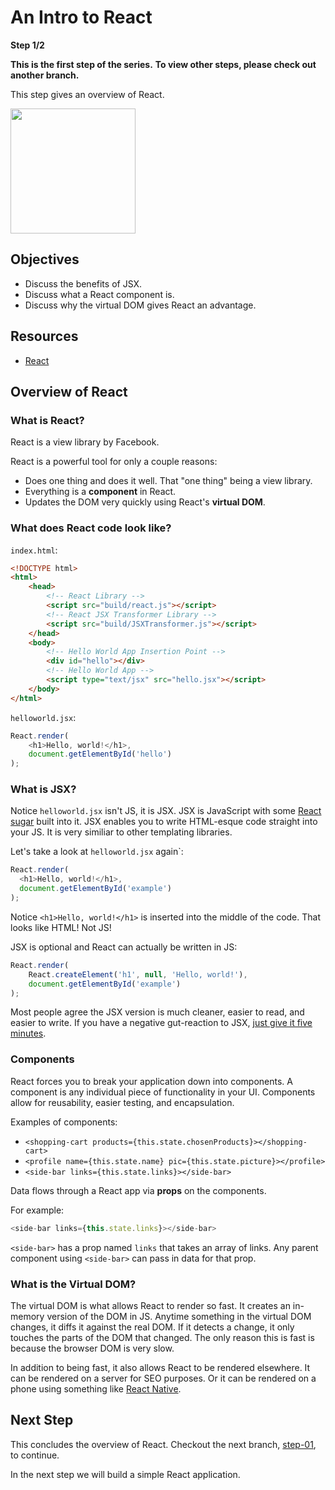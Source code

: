 # An Intro to React

**Step 1/2**

**This is the first step of the series.**
**To view other steps, please check out another branch.**

This step gives an overview of React.

<img src="http://facebook.github.io/react/img/logo.svg" width="200"/>

## Objectives

* Discuss the benefits of JSX.
* Discuss what a React component is.
* Discuss why the virtual DOM gives React an advantage.

## Resources

* [React](https://facebook.github.io/react/)

## Overview of React

### What is React?

React is a view library by Facebook.

React is a powerful tool for only a couple reasons:
* Does one thing and does it well. That "one thing" being a view library.
* Everything is a **component** in React.
* Updates the DOM very quickly using React's **virtual DOM**.

### What does React code look like?

`index.html`:
```html
<!DOCTYPE html>
<html>
	<head>
		<!-- React Library -->
		<script src="build/react.js"></script>
		<!-- React JSX Transformer Library -->
		<script src="build/JSXTransformer.js"></script>
	</head>
	<body>
		<!-- Hello World App Insertion Point -->
		<div id="hello"></div>
		<!-- Hello World App -->
		<script type="text/jsx" src="hello.jsx"></script>
	</body>
</html>
```

`helloworld.jsx`:
```js
React.render(
	<h1>Hello, world!</h1>,
	document.getElementById('hello')
);
```

### What is JSX?

Notice `helloworld.jsx` isn't JS, it is JSX.
JSX is JavaScript with some [React sugar](https://facebook.github.io/react/docs/jsx-in-depth.html) built into it.
JSX enables you to write HTML-esque code straight into your JS.
It is very similiar to other templating libraries.

Let's take a look at `helloworld.jsx` again`:
```js
React.render(
  <h1>Hello, world!</h1>,
  document.getElementById('example')
);
```
Notice `<h1>Hello, world!</h1>` is inserted into the middle of the code.
That looks like HTML! Not JS!

JSX is optional and React can actually be written in JS:
```js
React.render(
	React.createElement('h1', null, 'Hello, world!'),
	document.getElementById('example')
);
```
Most people agree the JSX version is much cleaner,
easier to read, and easier to write.
If you have a negative gut-reaction to JSX,
[just give it five minutes](https://signalvnoise.com/posts/3124-give-it-five-minutes).

### Components

React forces you to break your application down into components.
A component is any individual piece of functionality in your UI.
Components allow for reusability, easier testing, and encapsulation.

Examples of components:
* `<shopping-cart products={this.state.chosenProducts}></shopping-cart>`
* `<profile name={this.state.name} pic={this.state.picture}></profile>`
* `<side-bar links={this.state.links}></side-bar>`

Data flows through a React app via **props** on the components.

For example:
```js
<side-bar links={this.state.links}></side-bar>
```
`<side-bar>` has a prop named `links` that takes an array of links.
Any parent component using `<side-bar>` can pass in data for that prop.

### What is the Virtual DOM?

The virtual DOM is what allows React to render so fast.
It creates an in-memory version of the DOM in JS.
Anytime something in the virtual DOM changes, it diffs it against the real DOM.
If it detects a change, it only touches the parts of the DOM that changed.
The only reason this is fast is because the browser DOM is very slow.

In addition to being fast, it also allows React to be rendered elsewhere.
It can be rendered on a server for SEO purposes.
Or it can be rendered on a phone using something like [React Native](https://facebook.github.io/react-native/).

## Next Step

This concludes the overview of React.
Checkout the next branch, [step-01](https://github.com/gSchool/react-intro/tree/step-01), to continue.

In the next step we will build a simple React application.
